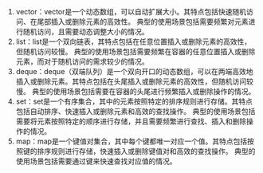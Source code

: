 1. vector：vector是一个动态数组，可以自动扩展大小。其特点包括快速随机访问、在尾部插入或删除元素的高效性。
典型的使用场景包括需要频繁对元素进行随机访问，且需要动态调整大小的情况。
2. list：list是一个双向链表，其特点包括在任意位置插入或删除元素的高效性，但随机访问较慢。
典型的使用场景包括需要频繁在容器的任意位置插入或删除元素，而对于随机访问的需求较少的情况。
3. deque：deque（双端队列）是一个双向开口的动态数组，可以在两端高效地插入或删除元素。其特点包括在头尾插入或删除元素的高效性，但随机访问较慢。
典型的使用场景包括需要在容器的头尾进行频繁插入或删除操作的情况。
4. set：set是一个有序集合，其中的元素按照特定的排序规则进行存储。其特点包括自动排序、快速插入或删除元素和高效的查找操作。
典型的使用场景包括需要将元素按照特定的顺序进行存储，并且需要频繁进行查找、插入和删除操作的情况。
5. map：map是一个键值对集合，其中每个键都唯一对应一个值。其特点包括按照键的排序规则进行存储，快速插入或删除键值对和高效的查找操作。
典型的使用场景包括需要通过键来快速查找对应值的情况。
